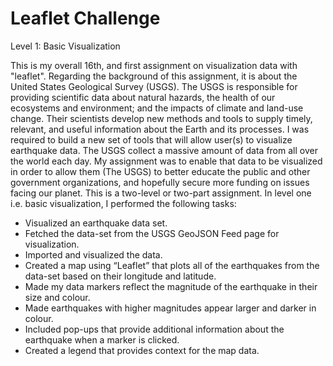 # Leaflet Challenge
Level 1: Basic Visualization

This is my overall 16th, and first assignment on visualization data with "leaflet". Regarding the background of this assignment, it is about the United States Geological Survey (USGS). The USGS is responsible for providing scientific data about natural hazards, the health of our ecosystems and environment; and the impacts of climate and land-use change. Their scientists develop new methods and tools to supply timely, relevant, and useful information about the Earth and its processes.
I was required to build a new set of tools that will allow user(s) to visualize earthquake data. The USGS collect a massive amount of data from all over the world each day. My assignment was to enable that data to be visualized in order to allow them (The USGS) to better educate the public and other government organizations, and hopefully secure more funding on issues facing our planet.
This is a two-level or two-part assignment. In level one i.e. basic visualization, I performed the following tasks:
-	Visualized an earthquake data set.
-	Fetched the data-set from the USGS GeoJSON Feed page for visualization.
-	Imported and visualized the data.
-	Created a map using “Leaflet” that plots all of the earthquakes from the data-set based on their longitude and latitude.
-	Made my data markers reflect the magnitude of the earthquake in their size and colour.
-	Made earthquakes with higher magnitudes appear larger and darker in colour.
-	Included pop-ups that provide additional information about the earthquake when a marker is clicked.
-	Created a legend that provides context for the map data.